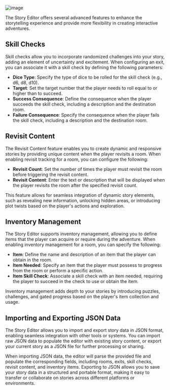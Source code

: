 ![image](https://github.com/ViciousSquid/Adventure/assets/161540961/1e79ca44-9425-4629-92ef-7dbf3e80b1c6)


The Story Editor offers several advanced features to enhance the storytelling experience and provide more flexibility in creating interactive adventures.

## Skill Checks

Skill checks allow you to incorporate randomized challenges into your story, adding an element of uncertainty and excitement. When configuring an exit, you can associate it with a skill check by defining the following parameters:

- **Dice Type**: Specify the type of dice to be rolled for the skill check (e.g., d6, d8, d10).
- **Target**: Set the target number that the player needs to roll equal to or higher than to succeed.
- **Success Consequence**: Define the consequence when the player succeeds the skill check, including a description and the destination room.
- **Failure Consequence**: Specify the consequence when the player fails the skill check, including a description and the destination room.

## Revisit Content

The Revisit Content feature enables you to create dynamic and responsive stories by providing unique content when the player revisits a room. When enabling revisit tracking for a room, you can configure the following:

- **Revisit Count**: Set the number of times the player must revisit the room before triggering the revisit content.
- **Revisit Content**: Enter the text or description that will be displayed when the player revisits the room after the specified revisit count.

This feature allows for seamless integration of dynamic story elements, such as revealing new information, unlocking hidden areas, or introducing plot twists based on the player's actions and exploration.

## Inventory Management

The Story Editor supports inventory management, allowing you to define items that the player can acquire or require during the adventure. When enabling inventory management for a room, you can specify the following:

- **Item**: Define the name and description of an item that the player can obtain in the room.
- **Item Needed**: Specify an item that the player must possess to progress from the room or perform a specific action.
- **Item Skill Check**: Associate a skill check with an item needed, requiring the player to succeed in the check to use or obtain the item.

Inventory management adds depth to your stories by introducing puzzles, challenges, and gated progress based on the player's item collection and usage.

## Importing and Exporting JSON Data

The Story Editor allows you to import and export story data in JSON format, enabling seamless integration with other tools or systems. You can import raw JSON data to populate the editor with existing story content, or export your current story as a JSON file for further processing or sharing.

When importing JSON data, the editor will parse the provided file and populate the corresponding fields, including rooms, exits, skill checks, revisit content, and inventory items. Exporting to JSON allows you to save your story data in a structured and portable format, making it easy to transfer or collaborate on stories across different platforms or environments.
